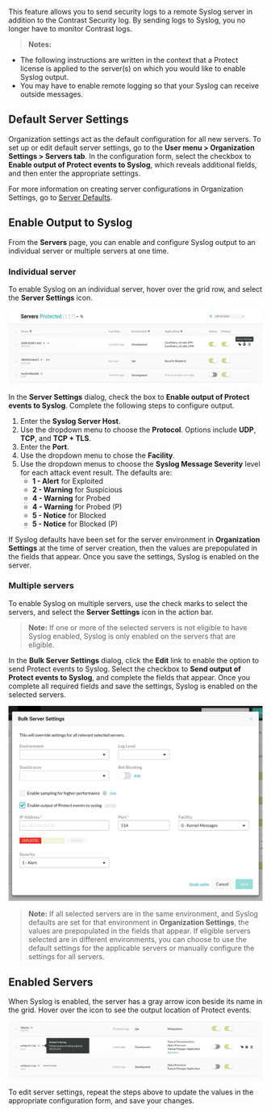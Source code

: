<!--
title: "Output to Syslog"
description: "Overview of how to send protection events to Syslog"
tags: "user server Protection Syslog Output"
-->

This feature allows you to send security logs to a remote Syslog server in addition to the Contrast Security log. By sending logs to Syslog, you no longer have to monitor Contrast logs. 

> **Notes:** 
 * The following instructions are written in the context that a Protect license is applied to the server(s) on which you would like to enable Syslog output. 
 * You may have to enable remote logging so that your Syslog can receive outside messages. 

## Default Server Settings

Organization settings act as the default configuration for all new servers. To set up or edit default server settings, go to the **User menu > Organization Settings > Servers tab**. In the configuration form, select the checkbox to **Enable output of Protect events to Syslog**, which reveals additional fields, and then enter the appropriate settings.

For more information on creating server configurations in Organization Settings, go to [Server Defaults](admin-orgsettings.html#org-server). 

## Enable Output to Syslog 

From the **Servers** page, you can enable and configure Syslog output to an individual server or multiple servers at one time. 

### Individual server 

To enable Syslog on an individual server, hover over the grid row, and select the **Server Settings** icon. 

<a href="assets/images/Server-settings-grid.png" rel="lightbox" title="Enable Syslog for a server in Server Settings"><img class="thumbnail" src="assets/images/Server-settings-grid.png"/></a>

In the **Server Settings** dialog, check the box to **Enable output of Protect events to Syslog**. Complete the following steps to configure output. 

1. Enter the **Syslog Server Host**.
2. Use the dropdown menu to choose the **Protocol**. Options include **UDP**, **TCP**, and **TCP + TLS**.
3. Enter the **Port**. 
4. Use the dropdown menu to chose the **Facility**. 
5. Use the dropdown menus to choose the **Syslog Message Severity** level for each attack event result. The defaults are:
   * **1 - Alert** for Exploited
   * **2 - Warning** for Suspicious
   * **4 - Warning** for Probed
   * **4 - Warning** for Probed (P)
   * **5 - Notice** for Blocked
   * **5 - Notice** for Blocked (P)

If Syslog defaults have been set for the server environment in **Organization Settings** at the time of server creation, then the values are prepopulated in the fields that appear. Once you save the settings, Syslog is enabled on the server.

### Multiple servers

To enable Syslog on multiple servers, use the check marks to select the servers, and select the **Server Settings** icon in the action bar. 

> **Note:** If one or more of the selected servers is not eligible to have Syslog enabled, Syslog is only enabled on the servers that are eligible. 

In the **Bulk Server Settings** dialog, click the **Edit** link to enable the option to send Protect events to Syslog. Select the checkbox to **Send output of Protect events to Syslog**, and complete the fields that appear. Once you complete all required fields and save the settings, Syslog is enabled on the selected servers. 

<a href="assets/images/Bulk-server-settings.png" rel="lightbox" title="Enable Syslog for multiple servers"><img class="thumbnail" src="assets/images/Bulk-server-settings.png"/></a>

> **Note:** If all selected servers are in the same environment, and Syslog defaults are set for that environment in **Organization Settings**, the values are prepopulated in the fields that appear. If eligible servers selected are in different environments, you can choose to use the default settings for the applicable servers or manually configure the settings for all servers. 

## Enabled Servers

When Syslog is enabled, the server has a gray arrow icon beside its name in the grid. Hover over the icon to see the output location of Protect events.

<a href="assets/images/Output-to-syslog.png" rel="lightbox" title="Output to Syslog enabled"><img class="thumbnail" src="assets/images/Output-to-syslog.png"/></a>

To edit server settings, repeat the steps above to update the values in the appropriate configuration form, and save your changes. 


